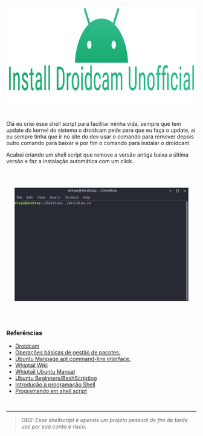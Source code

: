 <br>

<p align="center">
  <img width="922" height="257" src="assets/installdroidcamunofficial.png">
</p>

<br>

<p>Olá eu criei esse shell script para facilitar minha vida, sempre que tem update do kernel do sistema o droidcam pede para que eu faça o update, ai eu sempre tinha que ir no site do dev usar o comando para remover depois outro comando para baixar e por fim o comando para instalar o droidcam.</p>
<p>Acabei criando um shell script que remove a versão antiga baixa a última versão e faz a instalação automática com um click.</p>

<br><br>

<p align="center">
  <img width="460" height="300" src="assets/install_droidcam.gif">
</p>

<br><br>

### Referências

- [Droidcam](https://www.dev47apps.com/droidcam/linux/)
- [Operações básicas de gestão de pacotes.](https://www.debian.org/doc/manuals/debian-reference/ch02.pt.html#_basic_package_management_operations)
- [Ubuntu Manpage apt command-line interface.](https://manpages.ubuntu.com/manpages/focal/man8/apt.8.html)
- [Whiptail Wiki](https://en.wikibooks.org/wiki/Bash_Shell_Scripting/Whiptail)
- [Whiptail Ubuntu Manual](http://manpages.ubuntu.com/manpages/focal/man1/whiptail.1.html)
- [Ubuntu Beginners/BashScripting](https://help.ubuntu.com/community/Beginners/BashScripting)
- [Introdução à programação Shell](http://www.faqs.org/docs/air/tsshell.html)
- [Programando em shell script](http://www.devin.com.br/shell_script/)

<br>


---
>*OBS: Esse shellscript é apenas um projeto pessoal de fim de tarde use por sua conta e risco.*